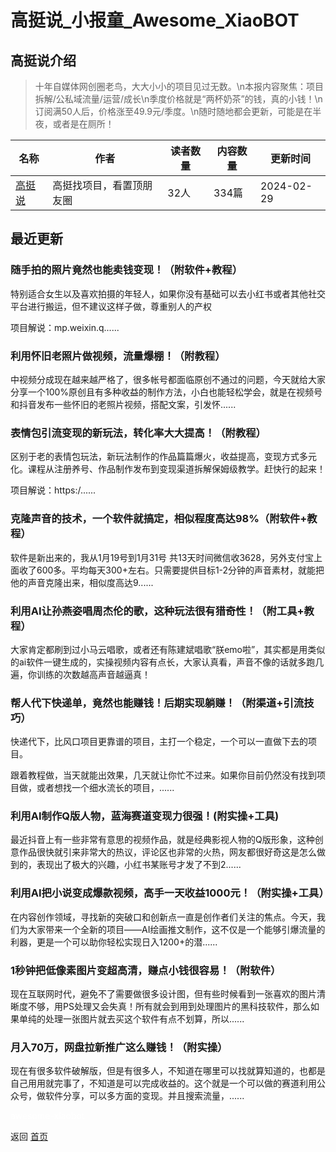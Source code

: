 # 高挺说_小报童_Awesome_XiaoBOT

## 高挺说介绍
> 十年自媒体网创圈老鸟，大大小小的项目见过无数。\n本报内容聚焦：项目拆解/公私域流量/运营/成长\n季度价格就是“两杯奶茶”的钱，真的小钱！\n订阅满50人后，价格涨至49.9元/季度。\n随时随地都会更新，可能是在半夜，或者是在厕所！  
  


|名称|作者|读者数量|内容数量|更新时间|
|---|---|---|---|---|
|[高挺说](https://xiaobot.net/p/gt20240102?refer=0b133df9-27dc-423b-8101-639049001c13)|高挺找项目，看置顶朋友圈|32人|334篇|2024-02-29|

## 最近更新
### 随手拍的照片竟然也能卖钱变现！（附软件+教程）

特别适合女生以及喜欢拍摄的年轻人，如果你没有基础可以去小红书或者其他社交平台进行搬运，但不建议这样子做，尊重别人的产权

项目解说：mp.weixin.q......

### 利用怀旧老照片做视频，流量爆棚！（附教程）

中视频分成现在越来越严格了，很多帐号都面临原创不通过的问题，今天就给大家分享一个100%原创且有多种收益的制作方法，小白也能轻松学会，就是在视频号和抖音发布一些怀旧的老照片视频，搭配文案，引发怀......

### 表情包引流变现的新玩法，转化率大大提高！（附教程）

区别于老的表情包玩法，新玩法制作的作品篇篇爆火，收益提高，变现方式多元化。课程从注册养号、作品制作发布到变现渠道拆解保姆级教学。赶快行的起来！

项目解说：https:/......

### 克隆声音的技术，一个软件就搞定，相似程度高达98%（附软件+教程）

软件是新出来的，我从1月19号到1月31号
共13天时间微信收3628，另外支付宝上面收了600多。平均每天300+左右。只需要提供目标1-2分钟的声音素材，就能把他的声音克隆出来，相似度高达9......

### 利用AI让孙燕姿唱周杰伦的歌，这种玩法很有猎奇性！（附工具+教程）

大家肯定都刷到过小马云唱歌，或者还有陈建斌唱歌“朕emo啦”，其实都是用类似的ai软件一键生成的，实操视频内容有点长，大家认真看，声音不像的话就多跑几遍，你训练的次数越高声音越逼真！

### 帮人代下快递单，竟然也能赚钱！后期实现躺赚！（附渠道+引流技巧）

快递代下，比风口项目更靠谱的项目，主打一个稳定，一个可以一直做下去的项目。

跟着教程做，当天就能出效果，几天就让你忙不过来。如果你目前仍然没有找到项目做，或者想找一个细水流长的项目，......

### 利用AI制作Q版人物，蓝海赛道变现力很强！(附实操+工具)

最近抖音上有一些非常有意思的视频作品，就是经典影视人物的Q版形象，这种创意作品很快就引来非常大的热议，评论区也非常的火热，网友都很好奇这是怎么做到的，表现出了极大的兴趣，小红书某账号才发了不到2......

### 利用AI把小说变成爆款视频，高手一天收益1000元！（附实操+工具）

在内容创作领域，寻找新的突破口和创新点一直是创作者们关注的焦点。今天，我们为大家带来一个全新的项目——AI绘画推文制作，这不仅是一个能够引爆流量的利器，更是一个可以助你轻松实现日入1200+的潜......

### 1秒钟把低像素图片变超高清，赚点小钱很容易！（附软件）

现在互联网时代，避免不了需要做很多设计图，但有些时候看到一张喜欢的图片清晰度不够，用PS处理又会失真！所有就会到用到处理图片的黑科技软件，那么如果单纯的处理一张图片就去买这个软件有点不划算，所以......

### 月入70万，网盘拉新推广这么赚钱！（附实操）

现在有很多软件破解版，但是有很多人，不知道在哪里可以找就算知道的，也都是自己用用就完事了，不知道是可以完成收益的。这个就是一个可以做的赛道利用公众号，做软件分享，可以多方面的变现。并且搜索流量，......


<a href="https://github.com/Reno9527/awesome-xiaobot" style="color: white; text-decoration: none;">awesome-xiaobot</a>

返回 [首页](../README.md)
